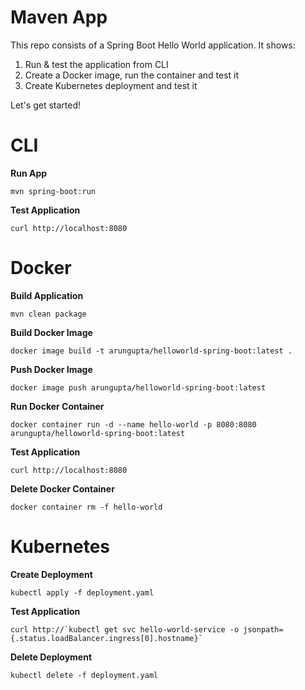 Maven App
=====================================================

This repo consists of a Spring Boot Hello World application. It shows:

 1. Run & test the application from CLI
 2. Create a Docker image, run the container and test it
 3. Create Kubernetes deployment and test it

Let's get started!

CLI
===

**Run App**

```
mvn spring-boot:run
```

**Test Application**

```
curl http://localhost:8080
```

Docker
======

**Build Application**

```
mvn clean package
```

**Build Docker Image**

```
docker image build -t arungupta/helloworld-spring-boot:latest .
```

**Push Docker Image**

```
docker image push arungupta/helloworld-spring-boot:latest
```

**Run Docker Container**

```
docker container run -d --name hello-world -p 8080:8080 arungupta/helloworld-spring-boot:latest
```

**Test Application**

```
curl http://localhost:8080
```

**Delete Docker Container**

```
docker container rm -f hello-world
```

Kubernetes
==========

**Create Deployment**

```
kubectl apply -f deployment.yaml
```

**Test Application**

```
curl http://`kubectl get svc hello-world-service -o jsonpath={.status.loadBalancer.ingress[0].hostname}`
```

**Delete Deployment**

```
kubectl delete -f deployment.yaml
```

